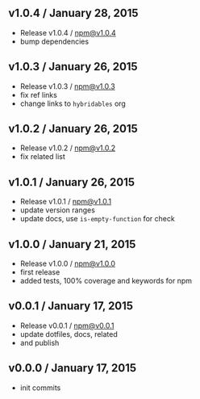 

## v1.0.4 / January 28, 2015
- Release v1.0.4 / npm@v1.0.4
- bump dependencies

## v1.0.3 / January 26, 2015
- Release v1.0.3 / npm@v1.0.3
- fix ref links
- change links to `hybridables` org

## v1.0.2 / January 26, 2015
- Release v1.0.2 / npm@v1.0.2
- fix related list

## v1.0.1 / January 26, 2015
- Release v1.0.1 / npm@v1.0.1
- update version ranges
- update docs, use `is-empty-function` for check

## v1.0.0 / January 21, 2015
- Release v1.0.0 / npm@v1.0.0
- first release
- added tests, 100% coverage and keywords for npm

## v0.0.1 / January 17, 2015
- Release v0.0.1 / npm@v0.0.1
- update dotfiles, docs, related
- and publish

## v0.0.0 / January 17, 2015
- init commits
